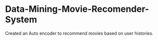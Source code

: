 # Data-Mining-Movie-Recomender-System
Created an Auto encoder to recommend movies based on user histories.
